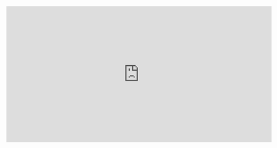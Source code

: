<iframe width="700" height="360" src="https://w2.countingdownto.com/4955228" frameborder="0"></iframe>





